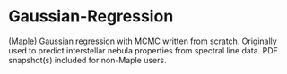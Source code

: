 # Gaussian-Regression
(Maple) Gaussian regression with MCMC written from scratch. Originally used to predict interstellar nebula properties from spectral line data. PDF snapshot(s) included for non-Maple users.
